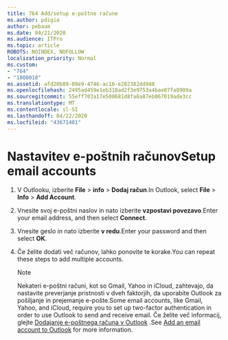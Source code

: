 ```yaml
---
title: 764 Add/setup e-poštne račune
ms.author: pdigia
author: pebaum
ms.date: 04/21/2020
ms.audience: ITPro
ms.topic: article
ROBOTS: NOINDEX, NOFOLLOW
localization_priority: Normal
ms.custom:
- "764"
- "1800018"
ms.assetid: afd20b89-09e9-4746-ac16-e282382dd948
ms.openlocfilehash: 2495ad459e1eb318ad2f3e9753a4bae07fa8909a
ms.sourcegitcommit: 55eff703a17e500681d8fa6a87eb067019ade3cc
ms.translationtype: MT
ms.contentlocale: sl-SI
ms.lasthandoff: 04/22/2020
ms.locfileid: "43671401"
---
```

# <a name="setup-email-accounts"></a><span data-ttu-id="c36e9-102">Nastavitev e-poštnih računov</span><span class="sxs-lookup"><span data-stu-id="c36e9-102">Setup email accounts</span></span>

1. <span data-ttu-id="c36e9-103">V Outlooku, izberite **File** > **info** > **Dodaj račun**.</span><span class="sxs-lookup"><span data-stu-id="c36e9-103">In Outlook, select **File** > **Info** > **Add Account**.</span></span>

2. <span data-ttu-id="c36e9-104">Vnesite svoj e-poštni naslov in nato izberite **vzpostavi povezavo**.</span><span class="sxs-lookup"><span data-stu-id="c36e9-104">Enter your email address, and then select **Connect**.</span></span>

3. <span data-ttu-id="c36e9-105">Vnesite geslo in nato izberite **v redu**.</span><span class="sxs-lookup"><span data-stu-id="c36e9-105">Enter your password and then select **OK**.</span></span>

4. <span data-ttu-id="c36e9-106">Če želite dodati več računov, lahko ponovite te korake.</span><span class="sxs-lookup"><span data-stu-id="c36e9-106">You can repeat these steps to add multiple accounts.</span></span>

    > [!NOTE]
    > <span data-ttu-id="c36e9-107">Nekateri e-poštni računi, kot so Gmail, Yahoo in iCloud, zahtevajo, da nastavite preverjanje pristnosti v dveh faktorjih, da uporabite Outlook za pošiljanje in prejemanje e-pošte.</span><span class="sxs-lookup"><span data-stu-id="c36e9-107">Some email accounts, like Gmail, Yahoo, and iCloud, require you to set up two-factor authentication in order to use Outlook to send and receive email.</span></span> <span data-ttu-id="c36e9-108">Če želite več informacij, glejte [Dodajanje e-poštnega računa v Outlook](https://support.office.com/article/6e27792a-9267-4aa4-8bb6-c84ef146101b.aspx) .</span><span class="sxs-lookup"><span data-stu-id="c36e9-108">See [Add an email account to Outlook](https://support.office.com/article/6e27792a-9267-4aa4-8bb6-c84ef146101b.aspx) for more information.</span></span>
  